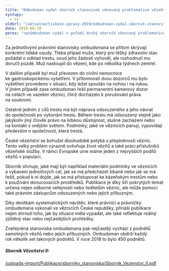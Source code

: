 ```yaml
---
title: "Ombudsman vydal sborník stanovisek věnovaný problematice vězeňství"
vystupy:
  - tz
oldUrl: "/aktualne/tiskove-zpravy-2019/ombudsman-vydal-sbornik-stanovisek-venovany-problematice-vezenstvi"
date: 2019-06-20
perex: "<p>Ombudsman vydal v pořadí druhý sborník věnovaný problematice vězeňství. Obsáhlá publikace shrnuje právní stanoviska ombudsmana k této problematice z let 2010 až 2018. Ombudsman se vězeňství věnuje již od svého vzniku a od roku 2006 pak provádí systematické návštěvy míst, kde jsou lidé omezeni na svobodě, kam patří také věznice. Ombudsman je ze zákona povinen dohlížet na to, aby ve věznicích nedocházelo k mučení, či jinému špatnému zacházení, aby byla respektována lidská důstojnost a aby život člověka odsouzeného k výkonu trestu odnětí svobody neztrácel smysl. Sborník proto přináší jednak výklad toho, co vyžaduje právní úprava a dále přináší výběr stanovisek ombudsmana za uplynulých deset let. </p>"
---
```


<!-- imported from the old website -->

<p>Za jednotlivými právními stanovisky ombudsmana se přitom skrývají konkrétní lidské osudy. Třeba případ muže, který pro těžký zdravotní stav požádal o odklad trestu, soud jeho žádosti vyhověl, ale rozhodnutí mu doručil pozdě. Muž nastoupil do vězení, kde po několika týdnech zemřel. </p> <p>V dalším případě byl muž převezen do civilní nemocnice ke gastroskopickému vyšetření. V přítomnosti dvou dozorců mu bylo vyšetření provedeno v situaci, kdy ležel spoután na nohou i na rukou. V jiném případě zase ombudsman řešil permanentní kamerový dozor na celách ve vazební věznici, čímž docházelo k porušování práva na soukromí. </p> <p>Ostatně jedním z cílů trestu má být náprava odsouzeného a jeho návrat do společnosti po vykonání trestu. Během trestu má odsouzený stejně jako jakýkoliv jiný člověk právo na lidskou důstojnost, slušné zacházení nebo na kontakt s vnějším světem. Podmínky, jaké ve věznicích panují, vypovídají především o společnosti, která trestá.</p> <p>České vězeňství se bohužel dlouhodobě potýká s přeplněností věznic. Tento velký problém výrazně ovlivňuje život vězňů a také práci příslušníků vězeňské služby. V rámci Evropské unie máme jeden z nejvyšších podílů vězňů v populaci.</p> <p>Sborník shrnuje, jaké mají být například materiální podmínky ve věznicích a vybavení jednotlivých cel, jak se má předcházet šikaně nebo jak se má řešit, pokud k ní dojde, jak se má přistupovat ke kázeňským trestům nebo k používání donucovacích prostředků. Publikace je díky šíři pokrytých témat určena nejen odborné veřejnosti nebo ředitelům věznic, ale může pomoci také právním zástupcům odsouzených nebo jejich příbuzným. </p> <p>Díky desítkám systematických návštěv, které právníci a právničky ombudsmana vykonali ve věznicích České republiky, přináší publikace nejen shrnutí toho, jak by situace měla vypadat, ale také reflektuje reálný zjištěný stav nebo nejčastějších prohřešky. </p> <p>Zveřejněná stanoviska ombudsmana pak nejčastěji vychází z podnětů samotných vězňů nebo jejich příbuzných. Ombudsman obdrží každý rok několik set takových podnětů. V roce 2018 to bylo 450 podnětů.</p> <h5>Sborník Vězeňství II:</h5> <p><a href="/uploads-import/Publikace/sborniky_stanoviska/Sbornik_Vezenstvi_II.pdf" target="_blank">/uploads-import/Publikace/sborniky_stanoviska/Sbornik_Vezenstvi_II.pdf</a></p>
